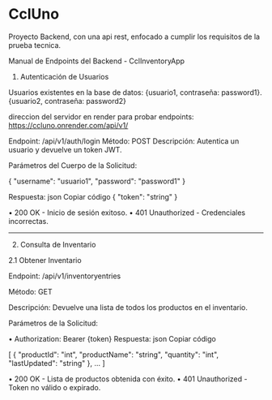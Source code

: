 # CclUno
Proyecto Backend, con una api rest, enfocado a cumplir los requisitos de la prueba tecnica.


Manual de Endpoints del Backend - CclInventoryApp

1. Autenticación de Usuarios

Usuarios existentes en la base de datos: {usuario1, contraseña: password1}.{usuario2, contraseña: password2}

direccion del servidor en render para probar endpoints: https://ccluno.onrender.com/api/v1/

Endpoint: /api/v1/auth/login
Método: POST
Descripción: Autentica un usuario y devuelve un token JWT.

Parámetros del Cuerpo de la Solicitud:

{
    "username": "usuario1",
    "password": "password1"
}

Respuesta:
json
Copiar código
{
    "token": "string"
}

•	200 OK - Inicio de sesión exitoso.
•	401 Unauthorized - Credenciales incorrectas.

-----------------------------------------------------------------------------------------------------------------------

2. Consulta de Inventario

2.1 Obtener Inventario

Endpoint: /api/v1/inventoryentries

Método: GET

Descripción: Devuelve una lista de todos los productos en el inventario.

Parámetros de la Solicitud:

•	Authorization: Bearer {token}
Respuesta:
json
Copiar código

[
    {
        "productId": "int",
        "productName": "string",
        "quantity": "int",
        "lastUpdated": "string"
    },
    ...
]

•	200 OK - Lista de productos obtenida con éxito.
•	401 Unauthorized - Token no válido o expirado.


